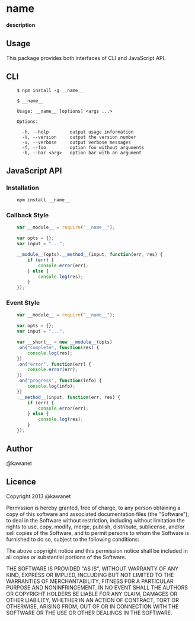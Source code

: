 # __name__

__description__

## Usage

This package provides both interfaces of CLI and JavaScript API.

## CLI

```
    $ npm install -g __name__

    $ __name__

    Usage: __name__ [options] <args ...>

    Options:

      -h, --help        output usage information
      -V, --version     output the version number
      -v, --verbose     output verbose messages
      -f, --foo         option foo without arguments
      -b, --bar <arg>   option bar with an argument
```

## JavaScript API

### Installation

```sh
    npm install __name__
```

### Callback Style

```javascript
    var __module__ = require("__name__");

    var opts = {};
    var input = "...";

    __module__(opts).__method__(input, function(err, res) {
        if (err) {
            console.error(err);
        } else {
            console.log(res);
        }
    });
```

### Event Style

```javascript
    var __module__ = require("__name__");

    var opts = {};
    var input = "...";

    var __short__ = new __module__(opts)
    .on("complete", function(res) {
        console.log(res);
    })
    .on("error", function(err) {
        console.error(err);
    })
    .on("progress", function(info) {
        console.log(info);
    })
    .__method__(input, function(err, res) {
        if (err) {
            console.error(err);
        } else {
            console.log(res);
        }
    });
```

## Author

@kawanet

## Licence

Copyright 2013 @kawanet

Permission is hereby granted, free of charge, to any person obtaining
a copy of this software and associated documentation files (the
"Software"), to deal in the Software without restriction, including
without limitation the rights to use, copy, modify, merge, publish,
distribute, sublicense, and/or sell copies of the Software, and to
permit persons to whom the Software is furnished to do so, subject to
the following conditions:

The above copyright notice and this permission notice shall be
included in all copies or substantial portions of the Software.

THE SOFTWARE IS PROVIDED "AS IS", WITHOUT WARRANTY OF ANY KIND,
EXPRESS OR IMPLIED, INCLUDING BUT NOT LIMITED TO THE WARRANTIES OF
MERCHANTABILITY, FITNESS FOR A PARTICULAR PURPOSE AND
NONINFRINGEMENT. IN NO EVENT SHALL THE AUTHORS OR COPYRIGHT HOLDERS BE
LIABLE FOR ANY CLAIM, DAMAGES OR OTHER LIABILITY, WHETHER IN AN ACTION
OF CONTRACT, TORT OR OTHERWISE, ARISING FROM, OUT OF OR IN CONNECTION
WITH THE SOFTWARE OR THE USE OR OTHER DEALINGS IN THE SOFTWARE.
